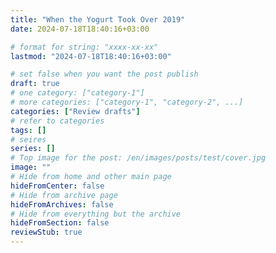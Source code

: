 ```yaml
---
title: "When the Yogurt Took Over 2019"
date: 2024-07-18T18:40:16+03:00

# format for string: "xxxx-xx-xx"
lastmod: "2024-07-18T18:40:16+03:00"

# set false when you want the post publish
draft: true
# one category: ["category-1"]
# more categories: ["category-1", "category-2", ...]
categories: ["Review drafts"]
# refer to categories
tags: []
# seires
series: []
# Top image for the post: /en/images/posts/test/cover.jpg
image: ""
# Hide from home and other main page
hideFromCenter: false
# Hide from archive page
hideFromArchives: false
# Hide from everything but the archive
hideFromSection: false
reviewStub: true
---
```


<!--more-->